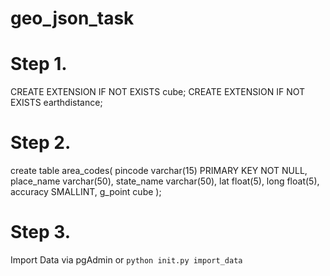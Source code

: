 # geo_json_task


Step 1. 
===========
CREATE EXTENSION IF NOT EXISTS cube;
CREATE EXTENSION IF NOT EXISTS earthdistance;


Step 2. 
===========
create table area_codes(
  pincode varchar(15) PRIMARY KEY NOT NULL, 
  place_name varchar(50), 
  state_name varchar(50), 
  lat float(5), 
  long float(5), 
  accuracy SMALLINT,
  g_point cube
);


Step 3. 
===========
Import Data via pgAdmin or `python init.py import_data`
